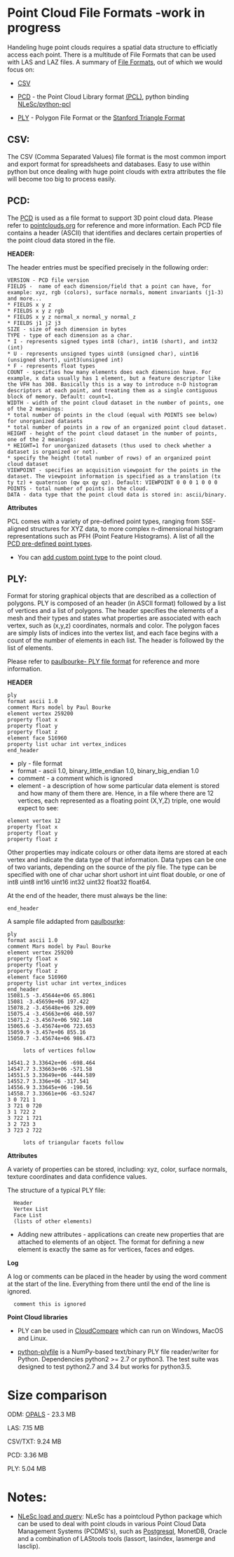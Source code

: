 # Point Cloud File Formats -work in progress
Handeling huge point clouds requires a spatial data structure to efficiatly access each point.
There is a multitude of File Formats that can be used with LAS and LAZ files. A summary of [File Formats](http://www.cloudcompare.org/doc/wiki/index.php?title=FILE_I/O), out of which we would focus on: 

* [CSV](https://docs.python.org/3/library/csv.html)

* [PCD](http://pointclouds.org/documentation/tutorials/pcd_file_format.php) - the Point Cloud Library format [(PCL)](http://pointclouds.org/), python binding [NLeSc/python-pcl](https://github.com/NLeSC/python-pcl)

* [PLY](http://paulbourke.net/dataformats/ply/) - Polygon File Format or the [Stanford Triangle Format](http://www.graphics.stanford.edu/data/3Dscanrep) 

## CSV:

The CSV (Comma Separated Values) file format is the most common import and export format for spreadsheets and databases. Easy to use within python but once dealing with huge point clouds with extra attributes the file will become too big to process easily. 

## PCD:

The [PCD](http://pointclouds.org/documentation/tutorials/pcd_file_format.php) is used as a file format to support 3D point cloud data. Please refer to [pointclouds.org](http://pointclouds.org/documentation/tutorials/pcd_file_format.php) for reference and more information.
Each PCD file contains a header (ASCII) that identifies and declares certain properties of the point cloud data stored in the file. 

**HEADER:** 

The header entries must be specified precisely in the following order:
```
VERSION - PCD file version
FIELDS -  name of each dimension/field that a point can have, for example: xyz, rgb (colors), surface normals, moment invariants (j1-3) and more...
* FIELDS x y z                                
* FIELDS x y z rgb                            
* FIELDS x y z normal_x normal_y normal_z     
* FIELDS j1 j2 j3                             
SIZE - size of each dimension in bytes
TYPE - type of each dimension as a char.
* I - represents signed types int8 (char), int16 (short), and int32 (int)
* U - represents unsigned types uint8 (unsigned char), uint16 (unsigned short), uint3(unsigned int)
* F - represents float types
COUNT - specifies how many elements does each dimension have. For example, x data usually has 1 element, but a feature descriptor like the VFH has 308. Basically this is a way to introduce n-D histogram descriptors at each point, and treating them as a single contiguous block of memory. Default: count=1.
WIDTH - width of the point cloud dataset in the number of points, one of the 2 meanings: 
* total number of points in the cloud (equal with POINTS see below) for unorganized datasets
* total number of points in a row of an organized point cloud dataset.
HEIGHT - height of the point cloud dataset in the number of points, one of the 2 meanings:
* HEIGHT=1 for unorganized datasets (thus used to check whether a dataset is organized or not).
* specify the height (total number of rows) of an organized point cloud dataset
VIEWPOINT - specifies an acquisition viewpoint for the points in the dataset. The viewpoint information is specified as a translation (tx ty tz) + quaternion (qw qx qy qz). Default: VIEWPOINT 0 0 0 1 0 0 0
POINTS - total number of points in the cloud. 
DATA - data type that the point cloud data is stored in: ascii/binary.
```
**Attributes**

PCL comes with a variety of pre-defined point types, ranging from SSE-aligned structures for XYZ data, to more complex n-dimensional histogram representations such as PFH (Point Feature Histograms). 
A list of all the [PCD pre-defined point types](https://github.com/PointCloudLibrary/pcl/blob/master/common/include/pcl/impl/point_types.hpp).


* You can [add custom point type](http://pointclouds.org/documentation/tutorials/adding_custom_ptype.php) to the point cloud.

## PLY:

Format for storing graphical objects that are described as a collection of polygons. 
PLY is composed of an header (in ASCII format) followed by a list of vertices and a list of polygons. The header specifies the elements of a mesh and their types and states what properties are associated with each vertex, such as (x,y,z) coordinates, normals and color. The polygon faces are simply lists of indices into the vertex list, and each face begins with a count of the number of elements in each list. The header is followed by the list of elements.

Please refer to [paulbourke- PLY file format](http://paulbourke.net/dataformats/ply/) for reference and more information.

**HEADER**

```
ply
format ascii 1.0
comment Mars model by Paul Bourke
element vertex 259200
property float x
property float y
property float z
element face 516960
property list uchar int vertex_indices
end_header
```
* ply - file format
* format - ascii 1.0, binary_little_endian 1.0, binary_big_endian 1.0
* comment - a comment which is ignored
* element - a description of how some particular data element is stored and how many of them there are. Hence, in a file where there are 12 vertices, each represented as a floating point (X,Y,Z) triple, one would expect to see:
```
element vertex 12
property float x
property float y
property float z
```
Other properties may indicate colours or other data items are stored at each vertex and indicate the data type of that information. Data types can be one of two variants, depending on the source of the ply file. The type can be specified with one of char uchar short ushort int uint float double, or one of int8 uint8 int16 uint16 int32 uint32 float32 float64.

At the end of the header, there must always be the line:
```
end_header
```
A sample file addapted from [paulbourke](http://paulbourke.net/dataformats/ply/example1.ply):

```
ply
format ascii 1.0
comment Mars model by Paul Bourke
element vertex 259200
property float x
property float y
property float z
element face 516960
property list uchar int vertex_indices
end_header
15081.5 -3.45644e+06 65.8061
15081 -3.45659e+06 197.422
15078.2 -3.45648e+06 329.009
15075.4 -3.45663e+06 460.597
15071.2 -3.4567e+06 592.148
15065.6 -3.45674e+06 723.653
15059.9 -3.457e+06 855.16
15050.7 -3.45674e+06 986.473

     lots of vertices follow

14541.2 3.33642e+06 -698.464
14547.7 3.33663e+06 -571.58
14551.5 3.33649e+06 -444.589
14552.7 3.336e+06 -317.541
14556.9 3.33645e+06 -190.56
14558.7 3.33661e+06 -63.5247
3 0 721 1
3 721 0 720
3 1 722 2
3 722 1 721
3 2 723 3
3 723 2 722

     lots of triangular facets follow
```
**Attributes**

A variety of properties can be stored, including: xyz, color, surface normals, texture coordinates and data confidence values.

The structure of a typical PLY file:
```
  Header
  Vertex List
  Face List
  (lists of other elements)
```
* Adding new attributes - applications can create new properties that are attached to elements of an object. The format for defining a new element is exactly the same as for vertices, faces and edges. 

**Log**

A log or comments can be placed in the header by using the word comment at the start of the line. Everything from there until the end of the line is ignored.
```
  comment this is ignored
```
**Point Cloud libraries**

* PLY can be used in [CloudCompare](http://www.cloudcompare.org/) which can run on Windows, MacOS and Linux. 

* [python-plyfile](https://github.com/dranjan/python-plyfile) is a NumPy-based text/binary PLY file reader/writer for Python. Dependencies python2 >= 2.7 or python3. The test suite was designed to test python2.7 and 3.4 but works for python3.5.


# Size comparison

ODM: [OPALS](http://geo.tuwien.ac.at/opals/html/index.html) - 23.3 MB

LAS: 7.15 MB

CSV/TXT: 9.24 MB

PCD: 3.36 MB

PLY: 5.04 MB

# Notes:

* [NLeSc load and query](https://github.com/NLeSC/pointcloud-benchmark): NLeSc has a pointcloud Python package which can be used to deal with point clouds in various Point Cloud Data Management Systems (PCDMS's), such as [Postgresql](https://www.postgresql.org/), MonetDB, Oracle and a combination of LAStools tools (lassort, lasindex, lasmerge and lasclip).

